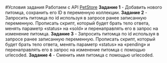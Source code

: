 #Условия задания
Работаем с API <a href="https://petstore.swagger.io" target="_blank">PetStore</a>
**Задание 1** - Добавить нового питомца, сохранить его ID в переменную коллекции.
**Задание 2** - Запросить питомца по id используя в запросе ранее записанную переменную. Прописать скрипт, который будет брать тело ответа, менять параметр «status» на «sold» и перенаправлять его в запрос на изменение питомца.
**Задание 3** - Запросить питомца по id используя в запросе ранее записанную переменную. Прописать скрипт, который будет брать тело ответа, менять параметр «status» на «pending» и перенаправлять его в запрос на изменение питомца с помощью urlecoded.
**Задание 4** - Сменить имя питомца с помощью urlecoded.